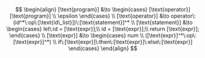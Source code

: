 $$
\begin{align}
[\text{program}] &\to \begin{cases} [\text{operator}] [\text{program}] \\
                              \epsilon \end{cases}
\\
[\text{operator}] &\to operator\:(id^*\:op\:[\text{id\_list}])\:[\text{statement}]^*
\\
[\text{statement}] &\to \begin{cases} let\:id = [\text{expr}];\\
                       id = [\text{expr}];\\
                       return [\text{expr}]; \end{cases}
\\
[\text{expr}] &\to \begin{cases} num \\
                    ([\text{expr}]^*\:op\:[\text{expr}]^*) \\
                    if\:[\text{expr}]\:then\:[\text{expr}]\:else\:[\text{expr}]
                    \end{cases}
\end{align}
$$
